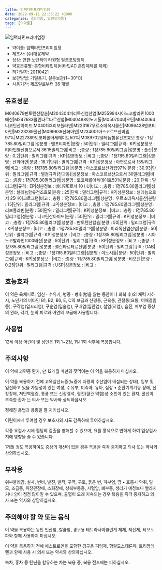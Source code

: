 ```yaml
---
title: 임팩타민프리미엄정
date: 2022-09-11 22:35:22 +0800
categories: [의약품, 일반의약품]
tags: [의약품]
---
```

![임팩타민프리미엄정](https://nedrug.mfds.go.kr/pbp/cmn/itemImageDownload/1Niwca6NO1I)

- 약이름: 임팩타민프리미엄정
- 제조사: (주)대웅제약
- 성상: 연한 노란색의 타원형 필름코팅정제
- 약효분류명: 혼합비타민제(비타민AD 혼합제제를 제외)
- 허가일자: 20110421
- 보관방법: 기밀용기, 실온보관(1∼30℃)
- 사용기간: 제조일로부터 36 개월
## 유효성분
M040679판토텐산칼슘|M204304피리독신염산염|M255994시아노코발라민1000배산|M247683콜린타르타르산염|M040488이노시톨|M050704비오틴|M040064니코틴산아미드|M040133리보플라빈|M223167우르소데옥시콜산|M096428벤포티아민|M223289폴산|M099839산화아연|M234001아스코르브산과립97%|M227389토코페롤아세테이트50%|M089702셀레늄함유건조효모
총량 : 1정785.80밀리그램|성분명 : 벤포티아민|분량 : 50|단위 : 밀리그램|규격 : KP|성분정보 : 티아민염산염으로서 36.15밀리그램|비고 : ;총량 : 1정785.80밀리그램|성분명 : 폴산|분량 : 0.2|단위 : 밀리그램|규격 : KP|성분정보 : |비고 : ;총량 : 1정785.80밀리그램|성분명 : 산화아연|분량 : 18.7|단위 : 밀리그램|규격 : KP|성분정보 : 아연으로서 15밀리그램|비고 : ;총량 : 1정785.80밀리그램|성분명 : 아스코르브산과립97%|분량 : 30.93|단위 : 밀리그램|규격 : 별첨규격(전과동)|성분정보 : 아스코르브산으로서 30밀리그램|비고 : ;총량 : 1정785.80밀리그램|성분명 : 토코페롤아세테이트50%|분량 : 20|단위 : 밀리그램|규격 : EP|성분정보 : 비타민E로서 10 I.U|비고 : ;총량 : 1정785.80밀리그램|성분명 : 셀레늄함유건조효모|분량 : 25|단위 : 밀리그램|규격 : KP|성분정보 : 셀레늄으로서 25마이크로그램|비고 : ;총량 : 1정785.80밀리그램|성분명 : 우르소데옥시콜산|분량 : 15|단위 : 밀리그램|규격 : JP|성분정보 : |비고 : ;총량 : 1정785.80밀리그램|성분명 : 리보플라빈|분량 : 50|단위 : 밀리그램|규격 : KP|성분정보 : |비고 : ;총량 : 1정785.80밀리그램|성분명 : 니코틴산아미드|분량 : 50|단위 : 밀리그램|규격 : KP|성분정보 : |비고 : ;총량 : 1정785.80밀리그램|성분명 : 판토텐산칼슘|분량 : 50|단위 : 밀리그램|규격 : KP|성분정보 : |비고 : ;총량 : 1정785.80밀리그램|성분명 : 피리독신염산염|분량 : 50|단위 : 밀리그램|규격 : KP|성분정보 : |비고 : ;총량 : 1정785.80밀리그램|성분명 : 시아노코발라민1000배산|분량 : 50|단위 : 밀리그램|규격 : KP|성분정보 : |비고 : ;총량 : 1정785.80밀리그램|성분명 : 콜린타르타르산염|분량 : 50|단위 : 밀리그램|규격 : DAB|성분정보 : |비고 : ;총량 : 1정785.80밀리그램|성분명 : 이노시톨|분량 : 50|단위 : 밀리그램|규격 : KP|성분정보 : |비고 : ;총량 : 1정785.80밀리그램|성분명 : 비오틴|분량 : 0.25|단위 : 밀리그램|규격 : USP|성분정보 : |비고 :
## 효능효과
이 약은 육체피로, 임신ㆍ수유기, 병중ㆍ병후(병을 앓는 동안이나 회복 후)의 체력 저하 시, 노년기의 비타민 B1, B2, B6, E, C의 보급과 신경통, 근육통, 관절통(요통, 어깨결림 등), 구각염(입꼬리염), 구순염(입술염), 구내염(입안염), 설염(혀염), 습진, 피부염 증상의 완화, 각기, 눈의 피로와 아연의 보급에 사용합니다.

## 사용법
12세 이상 어린이 및 성인은 1회 1~2정, 1일 1회 식후에 복용합니다.

## 주의사항
이 약에 과민증 환자, 만 12개월 미만의 젖먹이는 이 약을 복용하지 마십시오.

이 약을 복용하기 전에 고옥살산뇨증(뇨중에 과량의 수산염이 배설되는 상태), 임부 및 임신하고 있을 가능성이 있는 여성, 수유부, 미숙아, 유아, 심장 • 순환기계기능 장애, 신장장애, 저단백혈증, 통풍 또는 신장결석, 혈전(혈관 막힘)성 소인이 있는 환자, 폴산이 부족한 환자 는 의사 또는 약사와 상의하십시오.

정해진 용법과 용량을 잘 지키십시오.

어린이에게 투여할 경우 보호자의 지도 감독하에 투여하십시오.

각종 요검사 시에 혈당의 검출을 방해할 수 있으며, 요를 황색으로 변하게 하여 임상검사치에 영향을 줄 수 있습니다.

1개월 정도 복용하여도 증상의 개선이 없을 경우 복용을 즉각 중지하고 의사 또는 약사와 상의하십시오.

## 부작용
위부불쾌감, 설사, 변비, 발진, 발적, 구역, 구토, 묽은 변, 피부염, 땀 • 호흡시 악취, 탈모, 조급증, 위장관장애, 소화장애, 상복부통증, 저혈압, 폐부종, 생리가 예정보다 빨라지거나 양이 점점 많아질 수 있으며, 출혈이 오래 지속되는 경우 복용을 즉각 중지하고 의사 또는 약사와 상담하십시오.

## 주의해야 할 약 또는 음식
이 약을 복용하는 동안 인산염, 칼슘염, 경구용 테트라사이클린계 제제, 제산제, 레보도파와 함께 사용하지 마십시오.

이 약을 복용하기 전에 에스트로겐을 포함한 경구용 피임제, 항알도스테론제, 트리암테렌과 함께 사용 시 의사 또는 약사와 상의하십시오.

녹차, 홍차 등 탄닌을 함유하는 차는 복용 중, 복용 전후에는 피하십시오.

